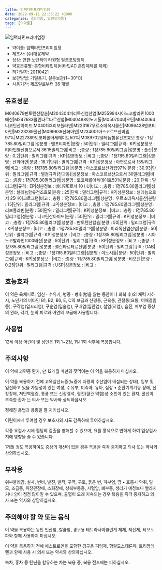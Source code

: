 ```yaml
---
title: 임팩타민프리미엄정
date: 2022-09-11 22:35:22 +0800
categories: [의약품, 일반의약품]
tags: [의약품]
---
```

![임팩타민프리미엄정](https://nedrug.mfds.go.kr/pbp/cmn/itemImageDownload/1Niwca6NO1I)

- 약이름: 임팩타민프리미엄정
- 제조사: (주)대웅제약
- 성상: 연한 노란색의 타원형 필름코팅정제
- 약효분류명: 혼합비타민제(비타민AD 혼합제제를 제외)
- 허가일자: 20110421
- 보관방법: 기밀용기, 실온보관(1∼30℃)
- 사용기간: 제조일로부터 36 개월
## 유효성분
M040679판토텐산칼슘|M204304피리독신염산염|M255994시아노코발라민1000배산|M247683콜린타르타르산염|M040488이노시톨|M050704비오틴|M040064니코틴산아미드|M040133리보플라빈|M223167우르소데옥시콜산|M096428벤포티아민|M223289폴산|M099839산화아연|M234001아스코르브산과립97%|M227389토코페롤아세테이트50%|M089702셀레늄함유건조효모
총량 : 1정785.80밀리그램|성분명 : 벤포티아민|분량 : 50|단위 : 밀리그램|규격 : KP|성분정보 : 티아민염산염으로서 36.15밀리그램|비고 : ;총량 : 1정785.80밀리그램|성분명 : 폴산|분량 : 0.2|단위 : 밀리그램|규격 : KP|성분정보 : |비고 : ;총량 : 1정785.80밀리그램|성분명 : 산화아연|분량 : 18.7|단위 : 밀리그램|규격 : KP|성분정보 : 아연으로서 15밀리그램|비고 : ;총량 : 1정785.80밀리그램|성분명 : 아스코르브산과립97%|분량 : 30.93|단위 : 밀리그램|규격 : 별첨규격(전과동)|성분정보 : 아스코르브산으로서 30밀리그램|비고 : ;총량 : 1정785.80밀리그램|성분명 : 토코페롤아세테이트50%|분량 : 20|단위 : 밀리그램|규격 : EP|성분정보 : 비타민E로서 10 I.U|비고 : ;총량 : 1정785.80밀리그램|성분명 : 셀레늄함유건조효모|분량 : 25|단위 : 밀리그램|규격 : KP|성분정보 : 셀레늄으로서 25마이크로그램|비고 : ;총량 : 1정785.80밀리그램|성분명 : 우르소데옥시콜산|분량 : 15|단위 : 밀리그램|규격 : JP|성분정보 : |비고 : ;총량 : 1정785.80밀리그램|성분명 : 리보플라빈|분량 : 50|단위 : 밀리그램|규격 : KP|성분정보 : |비고 : ;총량 : 1정785.80밀리그램|성분명 : 니코틴산아미드|분량 : 50|단위 : 밀리그램|규격 : KP|성분정보 : |비고 : ;총량 : 1정785.80밀리그램|성분명 : 판토텐산칼슘|분량 : 50|단위 : 밀리그램|규격 : KP|성분정보 : |비고 : ;총량 : 1정785.80밀리그램|성분명 : 피리독신염산염|분량 : 50|단위 : 밀리그램|규격 : KP|성분정보 : |비고 : ;총량 : 1정785.80밀리그램|성분명 : 시아노코발라민1000배산|분량 : 50|단위 : 밀리그램|규격 : KP|성분정보 : |비고 : ;총량 : 1정785.80밀리그램|성분명 : 콜린타르타르산염|분량 : 50|단위 : 밀리그램|규격 : DAB|성분정보 : |비고 : ;총량 : 1정785.80밀리그램|성분명 : 이노시톨|분량 : 50|단위 : 밀리그램|규격 : KP|성분정보 : |비고 : ;총량 : 1정785.80밀리그램|성분명 : 비오틴|분량 : 0.25|단위 : 밀리그램|규격 : USP|성분정보 : |비고 :
## 효능효과
이 약은 육체피로, 임신ㆍ수유기, 병중ㆍ병후(병을 앓는 동안이나 회복 후)의 체력 저하 시, 노년기의 비타민 B1, B2, B6, E, C의 보급과 신경통, 근육통, 관절통(요통, 어깨결림 등), 구각염(입꼬리염), 구순염(입술염), 구내염(입안염), 설염(혀염), 습진, 피부염 증상의 완화, 각기, 눈의 피로와 아연의 보급에 사용합니다.

## 사용법
12세 이상 어린이 및 성인은 1회 1~2정, 1일 1회 식후에 복용합니다.

## 주의사항
이 약에 과민증 환자, 만 12개월 미만의 젖먹이는 이 약을 복용하지 마십시오.

이 약을 복용하기 전에 고옥살산뇨증(뇨중에 과량의 수산염이 배설되는 상태), 임부 및 임신하고 있을 가능성이 있는 여성, 수유부, 미숙아, 유아, 심장 • 순환기계기능 장애, 신장장애, 저단백혈증, 통풍 또는 신장결석, 혈전(혈관 막힘)성 소인이 있는 환자, 폴산이 부족한 환자 는 의사 또는 약사와 상의하십시오.

정해진 용법과 용량을 잘 지키십시오.

어린이에게 투여할 경우 보호자의 지도 감독하에 투여하십시오.

각종 요검사 시에 혈당의 검출을 방해할 수 있으며, 요를 황색으로 변하게 하여 임상검사치에 영향을 줄 수 있습니다.

1개월 정도 복용하여도 증상의 개선이 없을 경우 복용을 즉각 중지하고 의사 또는 약사와 상의하십시오.

## 부작용
위부불쾌감, 설사, 변비, 발진, 발적, 구역, 구토, 묽은 변, 피부염, 땀 • 호흡시 악취, 탈모, 조급증, 위장관장애, 소화장애, 상복부통증, 저혈압, 폐부종, 생리가 예정보다 빨라지거나 양이 점점 많아질 수 있으며, 출혈이 오래 지속되는 경우 복용을 즉각 중지하고 의사 또는 약사와 상담하십시오.

## 주의해야 할 약 또는 음식
이 약을 복용하는 동안 인산염, 칼슘염, 경구용 테트라사이클린계 제제, 제산제, 레보도파와 함께 사용하지 마십시오.

이 약을 복용하기 전에 에스트로겐을 포함한 경구용 피임제, 항알도스테론제, 트리암테렌과 함께 사용 시 의사 또는 약사와 상의하십시오.

녹차, 홍차 등 탄닌을 함유하는 차는 복용 중, 복용 전후에는 피하십시오.

